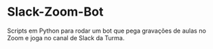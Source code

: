 # Slack-Zoom-Bot
Scripts em Python para rodar um bot que pega gravações de aulas no Zoom e joga no canal de Slack da Turma.
